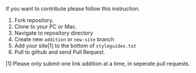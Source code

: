 If you want to contribute please follow this instruction.

1. Fork repository.
2. Clone to your PC or Mac.
3. Navigate to repository directory 
4. Create new `addition` or `new-site` branch
5. Add your site[1] to the bottom of `styleguides.txt`
6. Pull to github and send Pull Request.

[1] Please only submit one link addition at a time, in seperate pull requests.

